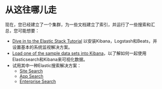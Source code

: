 # 从这往哪儿走
现在，您已经建立了一个集群，为一些文档建立了索引，并运行了一些搜索和汇总，您可能想要：



- [Dive in to the Elastic Stack Tutorial](https://www.elastic.co/guide/en/elastic-stack-get-started/7.6/get-started-elastic-stack.html#install-kibana) 以安装Kibana，Logstash和Beats，并设置基本的系统监视解决方案。
- [Load one of the sample data sets into Kibana](https://www.elastic.co/guide/en/kibana/7.6/add-sample-data.html)，以了解如何一起使用Elasticsearch和Kibana来可视化数据。
- 试用其中一种Elastic搜索解决方案：
  - [Site Search](https://swiftype.com/documentation/site-search/crawler-quick-start)
  - [App Search](https://swiftype.com/documentation/app-search/getting-started)
  - [Enterprise Search](https://swiftype.com/documentation/enterprise-search/getting-started)

